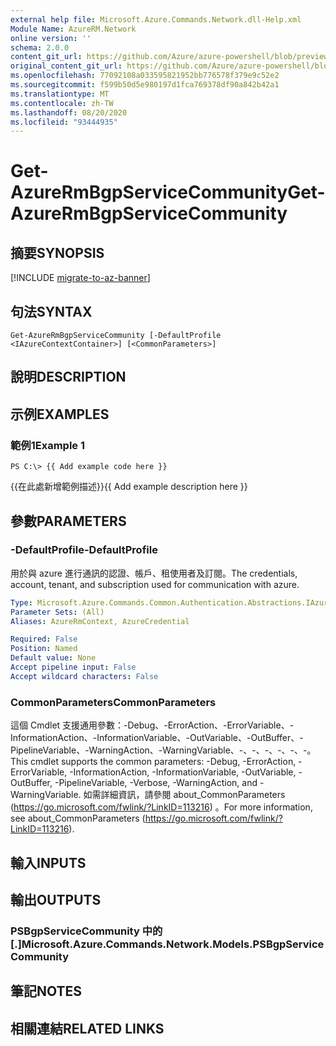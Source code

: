 ```yaml
---
external help file: Microsoft.Azure.Commands.Network.dll-Help.xml
Module Name: AzureRM.Network
online version: ''
schema: 2.0.0
content_git_url: https://github.com/Azure/azure-powershell/blob/preview/src/ResourceManager/Network/Commands.Network/help/Get-AzureRmBgpServiceCommunity.md
original_content_git_url: https://github.com/Azure/azure-powershell/blob/preview/src/ResourceManager/Network/Commands.Network/help/Get-AzureRmBgpServiceCommunity.md
ms.openlocfilehash: 77092108a033595821952bb776578f379e9c52e2
ms.sourcegitcommit: f599b50d5e980197d1fca769378df90a842b42a1
ms.translationtype: MT
ms.contentlocale: zh-TW
ms.lasthandoff: 08/20/2020
ms.locfileid: "93444935"
---
```

# <span data-ttu-id="444e0-101">Get-AzureRmBgpServiceCommunity</span><span class="sxs-lookup"><span data-stu-id="444e0-101">Get-AzureRmBgpServiceCommunity</span></span>

## <span data-ttu-id="444e0-102">摘要</span><span class="sxs-lookup"><span data-stu-id="444e0-102">SYNOPSIS</span></span>

[!INCLUDE [migrate-to-az-banner](../../includes/migrate-to-az-banner.md)]

## <span data-ttu-id="444e0-103">句法</span><span class="sxs-lookup"><span data-stu-id="444e0-103">SYNTAX</span></span>

```
Get-AzureRmBgpServiceCommunity [-DefaultProfile <IAzureContextContainer>] [<CommonParameters>]
```

## <span data-ttu-id="444e0-104">說明</span><span class="sxs-lookup"><span data-stu-id="444e0-104">DESCRIPTION</span></span>

## <span data-ttu-id="444e0-105">示例</span><span class="sxs-lookup"><span data-stu-id="444e0-105">EXAMPLES</span></span>

### <span data-ttu-id="444e0-106">範例1</span><span class="sxs-lookup"><span data-stu-id="444e0-106">Example 1</span></span>
```
PS C:\> {{ Add example code here }}
```

<span data-ttu-id="444e0-107">{{在此處新增範例描述}}</span><span class="sxs-lookup"><span data-stu-id="444e0-107">{{ Add example description here }}</span></span>

## <span data-ttu-id="444e0-108">參數</span><span class="sxs-lookup"><span data-stu-id="444e0-108">PARAMETERS</span></span>

### <span data-ttu-id="444e0-109">-DefaultProfile</span><span class="sxs-lookup"><span data-stu-id="444e0-109">-DefaultProfile</span></span>
<span data-ttu-id="444e0-110">用於與 azure 進行通訊的認證、帳戶、租使用者及訂閱。</span><span class="sxs-lookup"><span data-stu-id="444e0-110">The credentials, account, tenant, and subscription used for communication with azure.</span></span>

```yaml
Type: Microsoft.Azure.Commands.Common.Authentication.Abstractions.IAzureContextContainer
Parameter Sets: (All)
Aliases: AzureRmContext, AzureCredential

Required: False
Position: Named
Default value: None
Accept pipeline input: False
Accept wildcard characters: False
```

### <span data-ttu-id="444e0-111">CommonParameters</span><span class="sxs-lookup"><span data-stu-id="444e0-111">CommonParameters</span></span>
<span data-ttu-id="444e0-112">這個 Cmdlet 支援通用參數：-Debug、-ErrorAction、-ErrorVariable、-InformationAction、-InformationVariable、-OutVariable、-OutBuffer、-PipelineVariable、-WarningAction、-WarningVariable、-、-、-、-、-、-。</span><span class="sxs-lookup"><span data-stu-id="444e0-112">This cmdlet supports the common parameters: -Debug, -ErrorAction, -ErrorVariable, -InformationAction, -InformationVariable, -OutVariable, -OutBuffer, -PipelineVariable, -Verbose, -WarningAction, and -WarningVariable.</span></span> <span data-ttu-id="444e0-113">如需詳細資訊，請參閱 about_CommonParameters (https://go.microsoft.com/fwlink/?LinkID=113216) 。</span><span class="sxs-lookup"><span data-stu-id="444e0-113">For more information, see about_CommonParameters (https://go.microsoft.com/fwlink/?LinkID=113216).</span></span>

## <span data-ttu-id="444e0-114">輸入</span><span class="sxs-lookup"><span data-stu-id="444e0-114">INPUTS</span></span>

## <span data-ttu-id="444e0-115">輸出</span><span class="sxs-lookup"><span data-stu-id="444e0-115">OUTPUTS</span></span>

### <span data-ttu-id="444e0-116">PSBgpServiceCommunity 中的 [.]</span><span class="sxs-lookup"><span data-stu-id="444e0-116">Microsoft.Azure.Commands.Network.Models.PSBgpServiceCommunity</span></span>

## <span data-ttu-id="444e0-117">筆記</span><span class="sxs-lookup"><span data-stu-id="444e0-117">NOTES</span></span>

## <span data-ttu-id="444e0-118">相關連結</span><span class="sxs-lookup"><span data-stu-id="444e0-118">RELATED LINKS</span></span>

